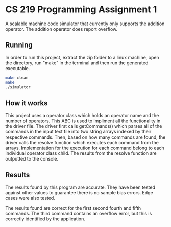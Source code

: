 # CS 219 Programming Assignment 1

A scalable machine code simulator that currently only supports the addition operator. The addition operator does report overflow.

## Running
In order to run this project, extract the zip folder to a linux machine, open the directory, run "make" in the terminal and then run the generated executable.
```bash 
make clean
make
./simulator
```

## How it works
This project uses a operator class which holds an operator name and the number of operators. This ABC is used to impliment all the functionality in the driver file. The driver first calls getCommands() which parses all of the commands in the input text file into two string arrays indexed by their respective commands. Then, based on how many commands are found, the driver calls the resolve function which executes each command from the arrays. Implementation for the execution for each command belong to each individual operator class child. The results from the resolve function are outputted to the console.

## Results
The results found by this program are accurate. They have been tested against other values to guarantee there is no sample bias errors. Edge cases were also tested.

The results found are correct for the first second fourth and fifth commands. The third command contains an overflow error, but this is correctly identified by the application.

